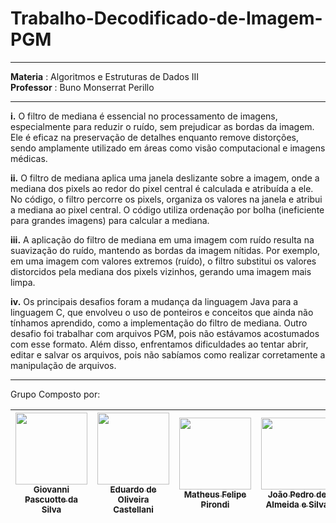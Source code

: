 # Trabalho-Decodificado-de-Imagem-PGM
  <hr>
  <strong>Materia</strong> : Algoritmos e Estruturas de Dados III
  <br>
  <strong>Professor</strong> : Buno Monserrat Perillo
  <hr>

<p><strong>i.</strong> O filtro de mediana é essencial no processamento de imagens, especialmente para reduzir o ruído, sem prejudicar as bordas da imagem. Ele é eficaz na preservação de detalhes enquanto remove distorções, sendo amplamente utilizado em áreas como visão computacional e imagens médicas.

<strong>ii.</strong>  O filtro de mediana aplica uma janela deslizante sobre a imagem, onde a mediana dos pixels ao redor do pixel central é calculada e atribuída a ele. No código, o filtro percorre os pixels, organiza os valores na janela e atribui a mediana ao pixel central. O código utiliza ordenação por bolha (ineficiente para grandes imagens) para calcular a mediana.

<strong>iii.</strong>  A aplicação do filtro de mediana em uma imagem com ruído resulta na suavização do ruído, mantendo as bordas da imagem nítidas. Por exemplo, em uma imagem com valores extremos (ruído), o filtro substitui os valores distorcidos pela mediana dos pixels vizinhos, gerando uma imagem mais limpa.

<strong>iv.</strong> Os principais desafios foram a mudança da linguagem Java para a linguagem C, que envolveu o uso de ponteiros e conceitos que ainda não tínhamos aprendido, como a implementação do filtro de mediana. Outro desafio foi trabalhar com arquivos PGM, pois não estávamos acostumados com esse formato. Além disso, enfrentamos dificuldades ao tentar abrir, editar e salvar os arquivos, pois não sabíamos como realizar corretamente a manipulação de arquivos.</p>

<hr>

  Grupo Composto por:

| [<img src="https://avatars.githubusercontent.com/u/100391366?v=4" width=115><br><sub>Giovanni Pascuotte da Silva</sub>](https://github.com/gean12390) | [<img src="https://avatars.githubusercontent.com/u/169916563?v=4" width=115><br><sub>Eduardo de Oliveira Castellani</sub>](https://github.com/Castellani21) | [<img src="https://avatars.githubusercontent.com/u/165100067?v=4" width=115><br><sub>Matheus Felipe Pirondi</sub>](https://github.com/mpirondi) | [<img src="https://avatars.githubusercontent.com/u/200692715?v=4" width=115><br><sub>João Pedro de Almeida e Silva</sub>](https://github.com/Jotaz11n) |
| :---: | :---: | :---: |:---: |
